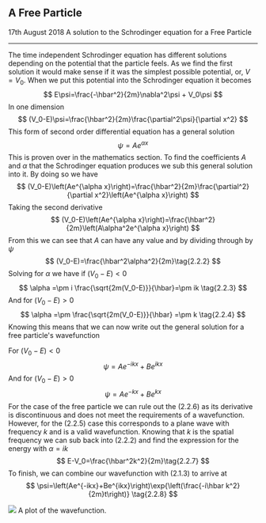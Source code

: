 ## A Free Particle
<date>17th August 2018</date>
<label>A solution to the Schrodinger equation for a Free Particle</label>
<hr/>

The time independent Schrodinger equation has different solutions depending on the potential that the particle feels. As we find the first solution it would make sense if it was the simplest possible potential, or, $V=V_0$. When we put this potential into the Schrodinger equation it becomes
$$
E\psi=\frac{-\hbar^2}{2m}\nabla^2\psi + V_0\psi
$$
In one dimension
$$
(V_0-E)\psi=\frac{\hbar^2}{2m}\frac{\partial^2\psi}{\partial x^2}
$$ 
This form of second order differential equation has a general solution
$$
\psi = Ae^{\alpha x}\tag{2.2.1}
$$
This is proven over in the mathematics section. To find the coefficients $A$ and $\alpha$ that the Schrodinger equation produces we sub this general solution into it. By doing so we have
$$
(V_0-E)\left(Ae^{\alpha x}\right)=\frac{\hbar^2}{2m}\frac{\partial^2}{\partial x^2}\left(Ae^{\alpha x}\right)
$$ 
Taking the second derivative
$$
(V_0-E)\left(Ae^{\alpha x}\right)=\frac{\hbar^2}{2m}\left(A\alpha^2e^{\alpha x}\right)
$$
From this we can see that $A$ can have any value and by dividing through by $\psi$
$$
(V_0-E)=\frac{\hbar^2\alpha^2}{2m}\tag{2.2.2}
$$
Solving for $\alpha$ we have if $(V_0-E) < 0$
$$
\alpha =\pm i \frac{\sqrt{2m(V_0-E)}}{\hbar}=\pm ik \tag{2.2.3}
$$
And for $(V_0-E) > 0$
$$
\alpha =\pm \frac{\sqrt{2m(V_0-E)}}{\hbar} =\pm k \tag{2.2.4}
$$
Knowing this means that we can now write out the general solution for a free particle's wavefunction


For $(V_0-E) < 0$
$$
 \psi=Ae^{-ikx}+Be^{ikx}\tag{2.2.5}
$$
And for $(V_0-E) > 0$
$$
 \psi=Ae^{-kx}+Be^{kx}\tag{2.2.6}
$$
For the case of the free particle we can rule out the $(2.2.6)$ as its derivative is discontinuous and does not meet the requirements of a wavefunction. However, for the $(2.2.5)$ case this corresponds to a plane wave with frequency $k$ and is a valid wavefunction. Knowing that $k$ is the spatial frequency we can sub back into $(2.2.2)$ and find the expression for the energy with $\alpha=ik$
$$
E-V_0=\frac{\hbar^2k^2}{2m}\tag{2.2.7}
$$
To finish, we can combine our wavefunction with $(2.1.3)$ to arrive at
$$
\psi=\left(Ae^{-ikx}+Be^{ikx}\right)\exp{\left(\frac{-i\hbar k^2}{2m}t\right)} \tag{2.2.8}
$$

[![]([data:instagram_image1])](https://www.desmos.com/calculator/eee88rqsyc)
<label>A plot of the wavefunction.</label>
